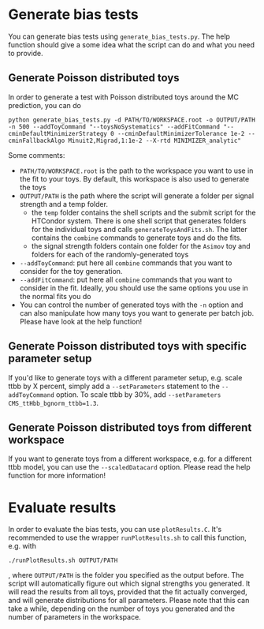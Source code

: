 # Generate bias tests

You can generate bias tests using `generate_bias_tests.py`.
The help function should give a some idea what the script can do and what you need to provide.

## Generate Poisson distributed toys
In order to generate a test with Poisson distributed toys around the MC prediction, you can do

```
python generate_bias_tests.py -d PATH/TO/WORKSPACE.root -o OUTPUT/PATH -n 500 --addToyCommand "--toysNoSystematics" --addFitCommand "--cminDefaultMinimizerStrategy 0 --cminDefaultMinimizerTolerance 1e-2 --cminFallbackAlgo Minuit2,Migrad,1:1e-2 --X-rtd MINIMIZER_analytic"
```

Some comments:
  - `PATH/TO/WORKSPACE.root` is the path to the workspace you want to use in the fit to your toys. By default, this workspace is also used to generate the toys
  - `OUTPUT/PATH` is the path where the script will generate a folder per signal strength and a temp folder.
    - the `temp` folder contains the shell scripts and the submit script for the HTCondor system. There is one shell script that generates folders for the individual toys and calls `generateToysAndFits.sh`. The latter contains the `combine` commands to generate toys and do the fits.
    - the signal strength folders contain one folder for the `Asimov` toy and folders for each of the randomly-generated toys
  - `--addToyCommand`: put here all `combine` commands that you want to consider for the toy generation.
  - `--addFitCommand`: put here all `combine` commands that you want to consider in the fit. Ideally, you should use the same options you use in the normal fits you do
  - You can control the number of generated toys with the `-n` option and can also manipulate how many toys you want to generate per batch job. Please have look at the help function!

## Generate Poisson distributed toys with specific parameter setup

If you'd like to generate toys with a different parameter setup, e.g. scale ttbb by X percent, simply add a `--setParameters` statement to the `--addToyCommand` option.
To scale ttbb by 30%, add `--setParameters CMS_ttHbb_bgnorm_ttbb=1.3`.

## Generate Poisson distributed toys from different workspace

If you want to generate toys from a different workspace, e.g. for a different ttbb model, you can use the `--scaledDatacard` option.
Please read the help function for more information!

# Evaluate results

In order to evaluate the bias tests, you can use `plotResults.C`. 
It's recommended to use the wrapper `runPlotResults.sh` to call this function, e.g. with

```
./runPlotResults.sh OUTPUT/PATH
```
, where `OUTPUT/PATH` is the folder you specified as the output before.
The script will automatically figure out which signal strengths you generated.
It will read the results from all toys, provided that the fit actually converged, and will generate distributions for all parameters.
Please note that this can take a while, depending on the number of toys you generated and the number of parameters in the workspace.